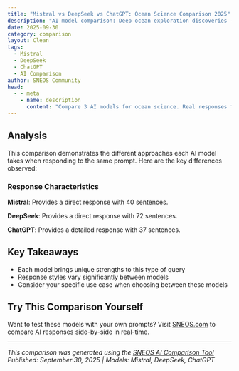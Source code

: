 ```yaml
---
title: "Mistral vs DeepSeek vs ChatGPT: Ocean Science Comparison 2025"
description: "AI model comparison: Deep ocean exploration discoveries - unknown species and ecosystems..."
date: 2025-09-30
category: comparison
layout: Clean
tags:
  - Mistral
  - DeepSeek
  - ChatGPT
  - AI Comparison
author: SNEOS Community
head:
  - - meta
    - name: description
      content: "Compare 3 AI models for ocean science. Real responses from Mistral, DeepSeek, ChatGPT with detailed analysis."
---
```


<ChatComparison
  title="Mistral vs DeepSeek vs ChatGPT: Ocean Science Comparison 2025"
  prompt="Deep ocean exploration discoveries - unknown species and ecosystems"
  :responses='{
    "Mistral": "Deep ocean exploration has led to the discovery of numerous unknown species and unique ecosystems, revealing the vast and largely unexplored world beneath the sea. Here are some notable discoveries:\n\n### Unknown Species\n1. **Giant Squid (Architeuthis dux)**: Although known from specimens washed ashore, the first live footage of a giant squid was captured in 2012, providing new insights into its behavior and habitat.\n2. **Anglerfish**: These deep-sea fish are known for their bioluminescent lures used to attract prey. New species continue to be discovered, each with unique adaptations.\n3. **Yeti Crab (Kiwa hirsuta)**: Discovered in 2005, this crab has hairy pincers that host bacteria capable of detoxifying poisonous minerals from hydrothermal vents.\n4. **Goblin Shark (Mitsukurina owstoni)**: This rare deep-sea shark has a distinctive elongated, flat snout filled with sensory organs to detect prey in the dark.\n5. **Vampire Squid (Vampyroteuthis infernalis)**: Despite its name, it is not a true squid and is the only living member of its order. It uses bioluminescence to communicate and confuse predators.\n6. **Dumbo Octopus (Grimpoteuthis)**: Named for its ear-like fins, this octopus is a deep-sea dweller with a unique swimming style.\n\n### Unique Ecosystems\n1. **Hydrothermal Vents**: These underwater volcanic features release hot, mineral-rich water, supporting unique ecosystems with chemosynthetic bacteria as the base of the food chain. Species found here include giant tube worms, clams, and shrimp.\n2. **Cold Seeps**: Similar to hydrothermal vents but at lower temperatures, cold seeps release hydrocarbons and support communities of mussels, clams, and tube worms.\n3. **Deep-Sea Coral Reefs**: These reefs, found at depths of 200 to 1,000 meters, provide habitat for a variety of deep-sea species, including fish, crustaceans, and mollusks.\n4. **Abyssal Plains**: These flat, deep-sea regions are home to a variety of organisms, including sea cucumbers, brittle stars, and deep-sea fish.\n5. **Trenches**: The deepest parts of the ocean, such as the Mariana Trench, support unique ecosystems with extreme pressure and low temperatures. Species found here include amphipods and snailfish.\n\n### Technological Advances\n1. **Remotely Operated Vehicles (ROVs)**: These unmanned submersibles are equipped with cameras and robotic arms, allowing scientists to explore and collect samples from deep-sea environments.\n2. **Autonomous Underwater Vehicles (AUVs)**: These vehicles can operate independently, mapping the seafloor and collecting data over large areas.\n3. **Manned Submersibles**: Vehicles like the Alvin and the Limiting Factor have taken scientists to the deepest parts of the ocean, providing direct observations and sample collection.\n\n### Scientific Contributions\n1. **Biodiversity Studies**: Deep-sea exploration has significantly expanded our understanding of marine biodiversity, revealing new species and their ecological roles.\n2. **Ecological Insights**: Studies of deep-sea ecosystems have provided insights into the adaptations and survival strategies of organisms in extreme environments.\n3. **Biotechnology**: Deep-sea organisms have unique biochemical properties that could lead to new pharmaceuticals, enzymes, and other biotechnological applications.\n\nDeep ocean exploration continues to be a frontier of scientific discovery, with each expedition revealing new wonders and expanding our knowledge of the planet\u0027s vast and mysterious underwater realms.",
    "DeepSeek": "Of course! The deep ocean, once considered a barren, lifeless desert, is now revealing itself as a realm of incredible biodiversity and bizarre beauty. Driven by technological advancements in Remotely Operated Vehicles (ROVs), Autonomous Underwater Vehicles (AUVs), and high-resolution imaging, we are in a golden age of discovery.\n\nHere is a breakdown of the major discoveries in unknown species and ecosystems that have revolutionized our understanding of life on Earth.\n\n### The Discovery of Entirely New Ecosystems\n\nThe most profound discoveries aren\u0027t just individual species, but entire ecosystems based on fundamentally different energy sources than the sun.\n\n#### 1. Hydrothermal Vents (1977)\n*   **Discovery:** The Gal\u00E1pagos Rift in the Pacific Ocean.\n*   **The \u0022Wow\u0022 Factor:** Before this, all known life on Earth depended on the sun via photosynthesis. Hydrothermal vents, or \u0022black smokers,\u0022 are fissures on the seafloor that spew superheated, mineral-rich water. The ecosystem here is based on **chemosynthesis**.\n*   **How it Works:** Specialized bacteria use hydrogen sulfide (a chemical toxic to most life) from the vent fluid as an energy source to create organic matter. These bacteria form the base of a food web that includes:\n    *   **Giant Tube Worms:** Lacking a mouth or gut, they host chemosynthetic bacteria inside their bodies.\n    *   **Vent Crabs and Shrimp:** Often blind, they swarm around the vents.\n    *   **Giant Clams and Mussels:** In beds surrounding the vent fields.\n\n#### 2. Cold Seeps (1984)\n*   **Discovery:** The Florida Escarpment in the Gulf of Mexico.\n*   **The \u0022Wow\u0022 Factor:** Similar to vents, cold seeps are areas where hydrocarbons (like methane and oil) and hydrogen sulfide seep out of the seafloor at near-ambient temperature. They also support chemosynthetic life.\n*   **Key Species:**\n    *   **Methane Ice Worms:** Worms that burrow into mounds of frozen methane hydrate.\n    *   **Bacterial Mats:** Vast carpets of chemosynthetic bacteria.\n    *   **Specialized Mussels and Clams:** Often living in symbiosis with methane-consuming bacteria.\n\n#### 3. Whale Falls\n*   **Discovery:** First documented in 1987 off California.\n*   **The \u0022Wow\u0022 Factor:** When a whale dies and sinks to the abyssal plain, its carcass (a \u0022whale fall\u0022) becomes a sudden oasis of nutrients in the food-poor deep sea. It supports a specialized, succession-based ecosystem that can last for decades.\n*   **The Stages of Life:**\n    1.  **Mobile Scavengers:** Hagfish, sleeper sharks, and amphipods strip the soft tissue (can last months to years).\n    2.  **Enrichment Opportunists:** Worms, crustaceans, and mollusks colonize the bones and surrounding sediment, feeding on leftover scraps and organic material.\n    3.  **Sulfophilic (Sulfur-loving) Bacteria:** Anaerobic bacteria break down lipids trapped in the bones, releasing hydrogen sulfide. This fuels a **chemosynthetic ecosystem** on the bones, including the iconic **\u0022Zombie Worm\u0022 (Osedax)** which has no mouth or gut and uses root-like structures to digest bone and house symbiotic bacteria.\n\n---\n\n### A Gallery of Bizarre and Unknown Species\n\nThe deep sea is a master of adaptation, leading to life forms that seem alien.\n\n| Creature | Discovery / Location | Key Features \u0026 Significance |\n| :--- | :--- | :--- |\n| **Vampire Squid** (*Vampyroteuthis infernalis*)* | Known for centuries, but its biology understood recently. | Not a squid or an octopus, it\u0027s a unique \u0022living fossil.\u0022 It inverts its cape to reveal glowing tips to confuse predators. Thrives in the Oxygen Minimum Zone. |\n| **Barreleye Fish** (*Macropinna microsthea*) | First described in 1939, but its transparent head was only observed alive in 2004 by MBARI. | Has a transparent, fluid-filled dome on its head. Its tubular eyes can rotate to look upward through its \u0022skull\u0022 to spot prey, or forward to see what it\u0027s eating. |\n| **Dumbo Octopus** (Genus *Grimpoteuthis*) | Various deep-sea basins worldwide. | Uses its ear-like fins to \u0022flap\u0022 through the water. It\u0027s the deepest-living genus of all known octopuses. |\n| **Yeti Crab** (Genus *Kiwa*) | First discovered in 2005 on a hydrothermal vent near Antarctica. | Covered in hairy, bacteria-growing \u0022setae\u0022 on its claws. It \u0022farms\u0022 these chemosynthetic bacteria, which it likely harvests and eats. |\n| **Ghostly Octopus** (\u0022Casper\u0022) | 2016, off Hawaii. | A small, pale, deep-sea octopus that broods its eggs for an astonishingly long time, possibly over 4 years, on a solitary sponge. |\n| **Mariana Snailfish** (*Pseudoliparis swirei*) | 2014, Mariana Trench. | The deepest-living fish ever recorded (~8,000 meters). Its gelatinous body is perfectly adapted to withstand the immense pressure. |\n| **Magnapinna (Bigfin) Squid** | Rare sightings, first in 1988. | Bizarre, elongated arms and tentacles that create an \u0022elbow\u0022 pose. One of the most mysterious and alien-looking large squids. |\n| **E.T. Sponge** (*Advhena magnifica*) | 2016, near a seamount in the Pacific. | A carnivorous sponge that, with a little imagination, resembles the alien E.T. Its Latin name literally means \u0022magnificent alien.\u0022 |\n\n### The Cutting Edge of Exploration and Why It Matters\n\n*   **Technology:** Modern ROVs like MBARI\u0027s *Doc Ricketts* and *Ventana* can collect delicate specimens and stream HD video from the abyss. AUVs like *Boaty McBoatface* map the seafloor in unprecedented detail.\n*   **Bioprospecting:** Deep-sea organisms have unique enzymes (\u0022extremozymes\u0022) that function under high pressure and temperature. These have revolutionary applications in medicine, industrial processes, and biotechnology (e.g., the Taq polymerase from a thermophilic bacterium revolutionized PCR).\n*   **Climate Regulation:** Deep-sea ecosystems play a role in carbon sequestration. Whale falls, for example, lock vast amounts of carbon away on the seafloor for centuries.\n*   **Threats:** These fragile ecosystems face imminent threats from **deep-sea mining** for polymetallic nodules, **bottom trawling**, and **climate change** (ocean acidification and deoxygenation).\n\n**In conclusion,** deep ocean exploration is one of the last great frontiers on our planet. Every expedition has the potential to discover not just new species, but new ways of life, challenging our very definition of where and how life can exist. It underscores that we know more about the surface of the Moon than we do about the depths of our own ocean.",
    "ChatGPT": "Deep ocean exploration has continually revealed astonishing discoveries, including unknown species and ecosystems that challenge our understanding of life on Earth. Here are some notable findings related to unknown species and ecosystems discovered in the deep ocean:\n\n### Unknown Species Discovered in Deep Ocean Exploration\n\n1. **Giant Amphipods and Other Crustaceans**\n   - Deep-sea expeditions have uncovered giant amphipods\u2014shrimp-like crustaceans much larger than their shallow-water cousins\u2014living at depths of several thousand meters.\n   - New species of crabs, lobsters, and shrimp have been described from hydrothermal vent and cold seep areas.\n\n2. **Yeti Crab (_Kiwa hirsuta_)**\n   - Discovered in 2005 near hydrothermal vents in the South Pacific, this crab has hairy pincers covered with bacteria, which it possibly uses to detoxify poisonous minerals from the vent fluids.\n\n3. **Dumbo Octopus**\n   - Deep-sea octopuses with ear-like fins resembling Disney\u2019s Dumbo have been discovered at extreme depths (~7,000 meters). Several new species continue to be described in various deep ocean trenches.\n\n4. **Beaked Whales and Other Deep-sea Vertebrates**\n   - Deep-diving beaked whales and other obscure fish species adapted to high pressure and low light conditions have been documented, with some species still being classified.\n\n5. **New Bioluminescent Organisms**\n   - Numerous previously unknown bioluminescent fish, jellyfish, and worms have been found, many of which use light in unique ways for communication, predation, or camouflage.\n\n### Newly Discovered Deep Ocean Ecosystems\n\n1. **Hydrothermal Vents**\n   - First discovered in 1977, these vents host ecosystems independent of sunlight, relying on chemosynthesis by bacteria that convert sulfur compounds into energy.\n   - Unique species such as tube worms, vent crabs, and giant clams thrive here.\n\n2. **Cold Seeps**\n   - Areas where methane or hydrogen sulfide leaks from the seafloor support communities somewhat similar to hydrothermal vents but at lower temperatures.\n   - Specialized clams, mussels, and microbial mats form unique ecosystems.\n\n3. **Deep-sea Coral Reefs**\n   - Unlike tropical shallow-water corals, deep-sea corals thrive in cold, dark waters and provide habitat for diverse marine life.\n   - Many of these have been documented on seamounts and canyons.\n\n4. **Submarine Canyons and Trenches**\n   - These provide habitats for species adapted to extreme pressures and low nutrient availability.\n   - Unique microbial communities and scavenging animals have been found.\n\n5. **Microbial Life in the Subsurface Oceanic Crust**\n   - Recent exploration has shown that microbial life inhabits porous rocks deep under the seafloor, greatly expanding estimates of the biosphere\u2019s extent.\n\n### Importance of These Discoveries\n\n- **Biodiversity and Evolutionary Insights:** Discoveries of novel species and ecosystems provide key information on evolutionary adaptations to extreme environments.\n- **Biotechnology and Medicine:** Unique enzymes and compounds from deep-sea organisms have potential applications.\n- **Climate and Earth Systems:** These ecosystems impact global biochemical cycles, such as carbon and sulfur cycling.\n- **Conservation:** Understanding these poorly known ecosystems is crucial in assessing impacts of deep-sea mining, fishing, and climate change.\n\n### Notable Deep Ocean Exploration Projects\n\n- **Deepsea Challenger (2012):** James Cameron\u2019s solo descent to the Mariana Trench\u2019s Challenger Deep led to observations of new species.\n- **NEEMO (NASA Extreme Environment Mission Operations):** Simulated space and deep-sea exploration focusing on biology and technology.\n- **NOAA Ship Okeanos Explorer:** Dedicated to deep ocean exploration for mapping and biological sampling.\n- **Schmidt Ocean Institute:** Uses R/V Falkor for deep-sea research, discovering new species and habitats.\n\n---\n\nIf you wish, I can provide detailed examples of newly discovered species or summarize recent expedition findings. Would you like that?"
  }'
  published-date="11:45"
/>

## Analysis

This comparison demonstrates the different approaches each AI model takes when responding to the same prompt. Here are the key differences observed:

### Response Characteristics

**Mistral**: Provides a direct response with 40 sentences. 

**DeepSeek**: Provides a direct response with 72 sentences. 

**ChatGPT**: Provides a detailed response with 37 sentences. 

## Key Takeaways

- Each model brings unique strengths to this type of query
- Response styles vary significantly between models
- Consider your specific use case when choosing between these models

## Try This Comparison Yourself

Want to test these models with your own prompts? Visit [SNEOS.com](https://sneos.com) to compare AI responses side-by-side in real-time.

---

*This comparison was generated using the [SNEOS AI Comparison Tool](https://sneos.com)*
*Published: September 30, 2025 | Models: Mistral, DeepSeek, ChatGPT*
